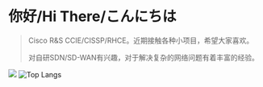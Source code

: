 你好/Hi There/こんにちは
===

>Cisco R&S CCIE/CISSP/RHCE。近期接触各种小项目，希望大家喜欢。
>
>对自研SDN/SD-WAN有兴趣，对于解决复杂的网络问题有着丰富的经验。


![](https://github-readme-stats.vercel.app/api?username=MoriMeina&show_icons=true&theme=transparent)
![Top Langs](https://github-readme-stats.vercel.app/api/top-langs/?username=MoriMeina&layout=compact)

